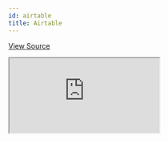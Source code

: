 ```yaml
---
id: airtable
title: Airtable
---
```


[View Source](https://github.com/refinedev/refine/tree/master/examples/dataProvider/airtable)

<iframe src="https://codesandbox.io/embed/refine-airtable-example-40fp0?autoresize=1&fontsize=14&theme=dark&view=preview"
    style={{width: "100%", height:"80vh", border: "0px", borderRadius: "8px", overflow:"hidden"}}
    title="refine-airtable-example"
    allow="accelerometer; ambient-light-sensor; camera; encrypted-media; geolocation; gyroscope; hid; microphone; midi; payment; usb; vr; xr-spatial-tracking"
    sandbox="allow-forms allow-modals allow-popups allow-presentation allow-same-origin allow-scripts"
></iframe>